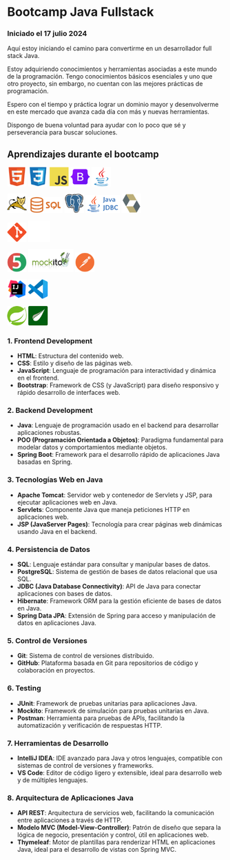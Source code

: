 # Bootcamp Java Fullstack

### Iniciado el 17 julio 2024

Aquí estoy iniciando el camino para convertirme en un desarrollador full stack Java.

Estoy adquiriendo conocimientos y herramientas asociadas a este mundo de la
programación. Tengo conocimientos básicos esenciales y uno que otro proyecto, sin embargo, no
cuentan con las mejores prácticas de programación.

Espero con el tiempo y práctica lograr un dominio mayor y desenvolverme en este mercado
que avanza cada día con más y nuevas herramientas.

Dispongo de buena voluntad para ayudar con lo poco que sé y perseverancia para buscar soluciones.

## Aprendizajes durante el bootcamp

<p>
  <img src="./assets/icons/HTML5.png" alt="HTML" width="45"/>
  <img src="./assets/icons/CSS3.png" alt="CSS" width="45"/> 
  <img src="./assets/icons/JavaScript.png" alt="JavaScript" width="45"/> 
  <img src="./assets/icons/Bootstrap.png" alt="Bootstrap" width="45"/> 
  <img src="./assets/icons/Java.png" alt="Java" width="45"/> 

</p>
<p>
  <img src="./assets/icons/Apache%20Tomcat.png" alt="TomCat" width="45"/> 
  <img src="./assets/icons/Sql_data_base_with_logo.png" alt="SQL" width="80"/> 
  <img src="./assets/icons/PostgresSQL.png" alt="PostgreSQL" width="45"/> 
  <img src="./assets/icons/jdbc.png" alt="JDBC" width="80"/> 
  <img src="./assets/icons/Hibernate.png" alt="Hibernate" width="45"/> 
</p>
<p>
  <img src="./assets/icons/Git.png" alt="Git" width="45"/>
  <img src="./assets/icons/github%20(1).png" alt="GitHub" width="50"/> 
<p>
  <img src="./assets/icons/JUnit.png" alt="JUnit5" width="45"/> 
  <img src="./assets/icons/mockito.png" alt="Mockito" width="105"/> 
  <img src="./assets/icons/Postman.png" alt="Postman" width="45"/>
</p>
<p>
  <img src="./assets/icons/IntelliJ%20IDEA.png" alt="Intellij IDEA" width="45"/> 
  <img src="./assets/icons/Visual%20Studio%20Code%20(VS%20Code).png" alt="Vs Code" width="45"/>
</p>
<p>
  <img src="./assets/icons/Spring.png" alt="Spring" width="45"/> 
  <img src="./assets/icons/thymeleaf.png" alt="Thymeleaf" width="45"/> 
</p>

### 1. **Frontend Development**

- **HTML**: Estructura del contenido web.
- **CSS**: Estilo y diseño de las páginas web.
- **JavaScript**: Lenguaje de programación para interactividad y dinámica en el frontend.
- **Bootstrap**: Framework de CSS (y JavaScript) para diseño responsivo y rápido desarrollo de interfaces web.

### 2. **Backend Development**

  - **Java**: Lenguaje de programación usado en el backend para desarrollar aplicaciones robustas.
  - **POO (Programación Orientada a Objetos)**: Paradigma fundamental para modelar datos y comportamientos mediante objetos.
  - **Spring Boot**: Framework para el desarrollo rápido de aplicaciones Java basadas en Spring.

### 3. **Tecnologías Web en Java**

  - **Apache Tomcat**: Servidor web y contenedor de Servlets y JSP, para ejecutar aplicaciones web en Java.
  - **Servlets**: Componente Java que maneja peticiones HTTP en aplicaciones web.
  - **JSP (JavaServer Pages)**: Tecnología para crear páginas web dinámicas usando Java en el backend.

### 4. **Persistencia de Datos**

  - **SQL**: Lenguaje estándar para consultar y manipular bases de datos.
  - **PostgreSQL**: Sistema de gestión de bases de datos relacional que usa SQL.
  - **JDBC (Java Database Connectivity)**: API de Java para conectar aplicaciones con bases de datos.
  - **Hibernate**: Framework ORM para la gestión eficiente de bases de datos en Java.
  - **Spring Data JPA**: Extensión de Spring para acceso y manipulación de datos en aplicaciones Java.

### 5. **Control de Versiones**

  - **Git**: Sistema de control de versiones distribuido.
  - **GitHub**: Plataforma basada en Git para repositorios de código y colaboración en proyectos.

### 6. **Testing**

  - **JUnit**: Framework de pruebas unitarias para aplicaciones Java.
  - **Mockito**: Framework de simulación para pruebas unitarias en Java.
  - **Postman**: Herramienta para pruebas de APIs, facilitando la automatización y verificación de respuestas HTTP.

### 7. **Herramientas de Desarrollo**

  - **IntelliJ IDEA**: IDE avanzado para Java y otros lenguajes, compatible con sistemas de control de versiones y frameworks.
  - **VS Code**: Editor de código ligero y extensible, ideal para desarrollo web y de múltiples lenguajes.

### 8. **Arquitectura de Aplicaciones Java**

  - **API REST**: Arquitectura de servicios web, facilitando la comunicación entre aplicaciones a través de HTTP.
  - **Modelo MVC (Model-View-Controller)**: Patrón de diseño que separa la lógica de negocio, presentación y control, útil en aplicaciones web.
  - **Thymeleaf**: Motor de plantillas para renderizar HTML en aplicaciones Java, ideal para el desarrollo de vistas con Spring MVC.
